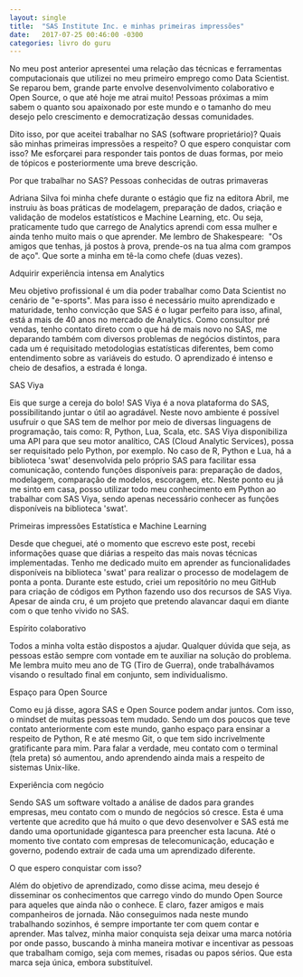 ```yaml
---
layout: single
title:  "SAS Institute Inc. e minhas primeiras impressões"
date:   2017-07-25 00:46:00 -0300
categories: livro do guru
---
```

No meu post anterior apresentei uma relação das técnicas e ferramentas computacionais que utilizei no meu primeiro emprego como Data Scientist. Se reparou bem, grande parte envolve desenvolvimento colaborativo e Open Source, o que até hoje me atrai muito! Pessoas próximas a mim sabem o quanto sou apaixonado por este mundo e o tamanho do meu desejo pelo crescimento e democratização dessas comunidades.

Dito isso, por que aceitei trabalhar no SAS (software proprietário)? Quais são minhas primeiras impressões a respeito? O que espero conquistar com isso? Me esforçarei para responder tais pontos de duas formas, por meio de tópicos e posteriormente uma breve descrição.

Por que trabalhar no SAS?
Pessoas conhecidas de outras primaveras

Adriana Silva foi minha chefe durante o estágio que fiz na editora Abril, me instruiu às boas práticas de modelagem, preparação de dados, criação e validação de modelos estatísticos e Machine Learning, etc. Ou seja, praticamente tudo que carrego de Analytics aprendi com essa mulher e ainda tenho muito mais o que aprender. Me lembro de Shakespeare:  "Os amigos que tenhas, já postos à prova, prende-os na tua alma com grampos de aço". Que sorte a minha em tê-la como chefe (duas vezes).

Adquirir experiência intensa em Analytics

Meu objetivo profissional é um dia poder trabalhar como Data Scientist no cenário de "e-sports". Mas para isso é necessário muito aprendizado e maturidade, tenho convicção que SAS é o lugar perfeito para isso, afinal, está a mais de 40 anos no mercado de Analytics. Como consultor pré vendas, tenho contato direto com o que há de mais novo no SAS, me deparando também com diversos problemas de negócios distintos, para cada um é requisitado metodologias estatísticas diferentes, bem como entendimento sobre as variáveis do estudo. O aprendizado é intenso e cheio de desafios, a estrada é longa.

SAS Viya

Eis que surge a cereja do bolo! SAS Viya é a nova plataforma do SAS, possibilitando juntar o útil ao agradável. Neste novo ambiente é possível usufruir o que SAS tem de melhor por meio de diversas linguagens de programação, tais como: R, Python, Lua, Scala, etc. SAS Viya disponibiliza uma API para que seu motor analítico, CAS (Cloud Analytic Services), possa ser requisitado pelo Python, por exemplo. No caso de R, Python e Lua, há a biblioteca 'swat' desenvolvida pelo próprio SAS para facilitar essa comunicação, contendo funções disponíveis para: preparação de dados, modelagem, comparação de modelos, escoragem, etc. Neste ponto eu já me sinto em casa, posso utilizar todo meu conhecimento em Python ao trabalhar com SAS Viya, sendo apenas necessário conhecer as funções disponíveis na biblioteca 'swat'.

Primeiras impressões
Estatística e Machine Learning

Desde que cheguei, até o momento que escrevo este post, recebi informações quase que diárias a respeito das mais novas técnicas implementadas. Tenho me dedicado muito em aprender as funcionalidades disponíveis na biblioteca 'swat' para realizar o processo de modelagem de ponta a ponta. Durante este estudo, criei um repositório no meu GitHub para criação de códigos em Python fazendo uso dos recursos de SAS Viya. Apesar de ainda cru, é um projeto que pretendo alavancar daqui em diante com o que tenho vivido no SAS.

Espírito colaborativo

Todos a minha volta estão dispostos a ajudar. Qualquer dúvida que seja, as pessoas estão sempre com vontade em te auxiliar na solução do problema. Me lembra muito meu ano de TG (Tiro de Guerra), onde trabalhávamos visando o resultado final em conjunto, sem individualismo.

Espaço para Open Source

Como eu já disse, agora SAS e Open Source podem andar juntos. Com isso, o mindset de muitas pessoas tem mudado. Sendo um dos poucos que teve contato anteriormente com este mundo, ganho espaço para ensinar a respeito de Python, R e até mesmo Git, o que tem sido incrivelmente gratificante para mim. Para falar a verdade, meu contato com o terminal (tela preta) só aumentou, ando aprendendo ainda mais a respeito de sistemas Unix-like.

Experiência com negócio

Sendo SAS um software voltado a análise de dados para grandes empresas, meu contato com o mundo de negócios só cresce. Esta é uma vertente que acredito que há muito o que devo desenvolver e SAS está me dando uma oportunidade gigantesca para preencher esta lacuna. Até o momento tive contato com empresas de telecomunicação, educação e governo, podendo extrair de cada uma um aprendizado diferente.

O que espero conquistar com isso?

Além do objetivo de aprendizado, como disse acima, meu desejo é disseminar os conhecimentos que carrego vindo do mundo Open Source para aqueles que ainda não o conhece. E claro, fazer amigos e mais companheiros de jornada. Não conseguimos nada neste mundo trabalhando sozinhos, é sempre importante ter com quem contar e aprender. Mas talvez, minha maior conquista seja deixar uma marca notória por onde passo, buscando à minha maneira motivar e incentivar as pessoas que trabalham comigo, seja com memes, risadas ou papos sérios. Que esta marca seja única, embora substituível.